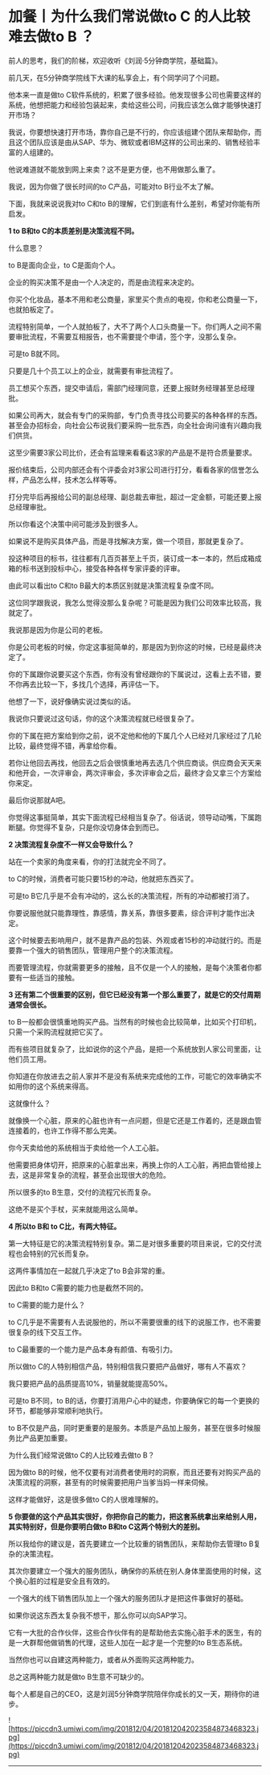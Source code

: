 # 加餐丨为什么我们常说做to C 的人比较难去做to B ？

前人的思考，我们的阶梯，欢迎收听《刘润·5分钟商学院，基础篇》。

前几天，在5分钟商学院线下大课的私享会上，有个同学问了个问题。

他本来一直是做to C软件系统的，积累了很多经验。他发现很多公司也需要这样的系统，他想把能力和经验包装起来，卖给这些公司，问我应该怎么做才能够快速打开市场？

我说，你要想快速打开市场，靠你自己是不行的，你应该组建个团队来帮助你，而且这个团队应该是由从SAP、华为、微软或者IBM这样的公司出来的、销售经验丰富的人组建的。

他说难道就不能放到网上来卖？这不是更方便，也不用做那么重了。

我说，因为你做了很长时间的to C产品，可能对to B行业不太了解。

下面，我就来说说我对to C和to B的理解，它们到底有什么差别，希望对你能有所启发。

 **1 to B和to C的本质差别是决策流程不同。** 

什么意思？

to B是面向企业，to C是面向个人。

企业的购买决策不是由一个人决定的，而是由流程来决定的。

你买个化妆品，基本不用和老公商量，家里买个贵点的电视，你和老公商量一下，也就拍板定了。

流程特别简单，一个人就拍板了，大不了两个人口头商量一下。你们两人之间不需要审批流程，不需要互相报告，也不需要提个申请，签个字，没那么复杂。

可是to B就不同。

只要是几十个员工以上的企业，就需要有审批流程了。

员工想买个东西，提交申请后，需部门经理同意，还要上报财务经理甚至总经理批。

如果公司再大，就会有专门的采购部，专门负责寻找公司要买的各种各样的东西。甚至会办招标会，向社会公布说我们要采购一批东西，向全社会询问谁有兴趣向我们供货。

这至少需要3家公司比价，还会有监理来看看这3家的产品是不是符合质量要求。

报价结束后，公司内部还会有个评委会对3家公司进行打分，看看各家的信誉怎么样，产品怎么样，技术怎么样等等。

打分完毕后再报给公司的副总经理、副总裁去审批，超过一定金额，可能还要上报总经理审批。

所以你看这个决策中间可能涉及到很多人。

如果说不是购买具体产品，而是寻找解决方案，做一个项目，那就更复杂了。

投这种项目的标书，往往都有几百页甚至上千页，装订成一本一本的，然后成箱成箱的标书送到投标中心，接受各种各样专家评委的评审。

由此可以看出to C和to B最大的本质区别就是决策流程复杂度不同。

这位同学跟我说，我怎么觉得没那么复杂呢？可能是因为我们公司效率比较高，我就定了。

我说那是因为你是公司的老板。

你是公司老板的时候，你定这事挺简单的，那是因为到你这的时候，已经是最终决定了。

你的下属跟你说要买这个东西，你有没有曾经跟你的下属说过，这看上去不错，要不你再去比较一下，多找几个选择，再评估一下。

他想了一下，说好像确实说过类似的话。

我说你只要说过这句话，你的这个决策流程就已经很复杂了。

你的下属在把方案给到你之前，说不定他和他的下属几个人已经对几家经过了几轮比较，最终觉得不错，再拿给你看。

若你让他回去再找，他回去之后会很慎重地再去选几个供应商谈。供应商会天天来和他开会，一次评审会，两次评审会，多次评审会之后，最终才会又拿三个方案给你来定。

最后你说那就A吧。

你觉得这事挺简单，其实下面流程已经相当复杂了。俗话说，领导动动嘴，下属跑断腿。你觉得不复杂，只是你没切身体会到而已。

 **2 决策流程复杂度不一样又会导致什么？**

站在一个卖家的角度来看，你的打法就完全不同了。

to C的时候，消费者可能只要15秒的冲动，他就把东西买了。

可是to B它几乎是不会有冲动的，这么长的决策流程，所有的冲动都被打消了。

你要说服他就只能靠理性，靠感情，靠关系，靠很多要素，综合评判才能作出决定。

这个时候要去影响用户，就不是靠产品的包装、外观或者15秒的冲动就行的。而是要靠一个强大的销售团队，管理用户整个的决策流程。

而要管理流程，你就需要更多的接触，且不仅是一个人的接触，是每个决策者你都要有一些适当的接触。

 **3 还有第二个很重要的区别，但它已经没有第一个那么重要了，就是它的交付周期通常会很长。**

to B一般都会很慎重地购买产品。当然有的时候也会比较简单，比如买个打印机，只需一个采购流程就把它买了。

而有些项目就复杂了，比如说你的这个产品，是把一个系统放到人家公司里面，让他们员工用。

你知道在你放进去之前人家并不是没有系统来完成他的工作，可能它的效率确实不如用你的这个系统来得高。

这就像什么？

就像换一个心脏，原来的心脏也许有一点问题，但是它还是工作着的，还是跟血管连接着的，也许工作得不那么完美。

你今天卖给他的系统相当于卖给他一个人工心脏。

他需要把身体切开，把原来的心脏拿出来，再换上你的人工心脏，再把血管给接上去，这是非常复杂的流程，甚至会出现很大的危险。

所以很多的to B生意，交付的流程冗长而复杂。

这绝不是买个手杖，买来就能用这么简单。

 **4 所以to B和 to C比，有两大特征。**

第一大特征是它的决策流程特别复杂。第二是对很多重要的项目来说，它的交付流程也会特别的冗长而复杂。

这两件事情加在一起就几乎决定了to B会非常的重。

因此to B和to C需要的能力也是截然不同的。

to C需要的能力是什么？

to C几乎是不需要有人去说服他的，所以不需要很重的线下的说服工作，也不需要很复杂的线下交互工作。

to C最重要的一个能力是产品本身有颜值、有吸引力。

所以做to C的人特别相信产品，特别相信我只要把产品做好，哪有人不喜欢？

我只要把产品的品质提高10%，销量就能提高50%。

可是to B不同，to B的话，你要打消用户心中的疑虑，你要确保它的每一个更换的环节，都能够非常顺利地执行。

to B不仅是产品，同时更重要的是服务。本质是产品加上服务，甚至在很多时候服务比产品更加重要。

为什么我们经常说做to C的人比较难去做to B？

因为做to B的时候，他不仅要有对消费者使用时的洞察，而且还要有对购买产品的决策流程的洞察，甚至有的时候需要把用户当爹当妈一样来伺候。

这样才能做好，这是很多做to C的人很难理解的。

 **5 你要做的这个产品其实很好，你把你自己的能力，把这套系统拿出来给别人用，其实特别好，但是你要明白做to B和to C这两个特别大的差别。**

所以我给你的建议是，首先要建立一个比较重的销售团队，来帮助你去管理to B复杂的决策流程。

其次你要建立一个强大的服务团队，确保你的系统在别人身体里面使用的时候，这个换心脏的过程是安全且有效的。

一个强大的线下销售团队加上一个强大的服务团队才是把这件事做好的基础。

如果你说这东西太复杂我不想干，那么你可以向SAP学习。

它有一大批的合作伙伴，这些合作伙伴有的是帮助他去实施心脏手术的医生，有的是一大群帮他做销售的代理，这些人加在一起才是一个完整的to B生态系统。

当然你也可以自建这两种能力，或者从外面购买这两种能力。

总之这两种能力就是做to B生意不可缺少的。

每个人都是自己的CEO，这是刘润5分钟商学院陪伴你成长的又一天，期待你的进步。

![https://piccdn3.umiwi.com/img/201812/04/201812042023584873468323.jpg](https://piccdn3.umiwi.com/img/201812/04/201812042023584873468323.jpg)

---
